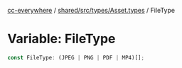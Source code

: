 [cc-everywhere](../../../../../index.md) / [shared/src/types/Asset.types](../index.md) / FileType

# Variable: FileType

```ts
const FileType: (JPEG | PNG | PDF | MP4)[];
```
